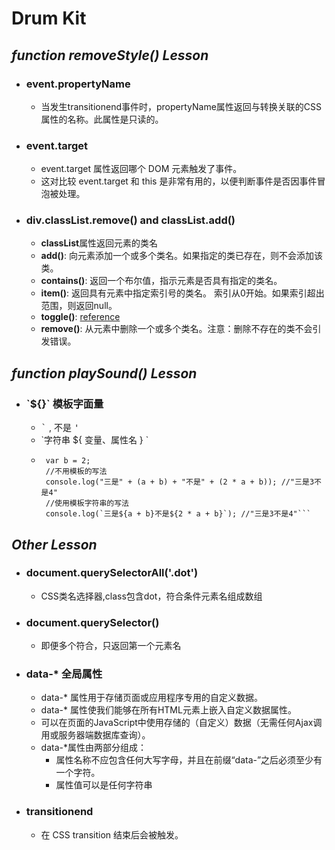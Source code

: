 # Drum Kit

## *function removeStyle() Lesson*
- ### **event.propertyName**
  - 当发生transitionend事件时，propertyName属性返回与转换关联的CSS属性的名称。此属性是只读的。
- ### **event.target**
  - event.target 属性返回哪个 DOM 元素触发了事件。
  - 这对比较 event.target 和 this 是非常有用的，以便判断事件是否因事件冒泡被处理。
- ### **div.classList.remove()** and **classList.add()**
  - **classList**属性返回元素的类名
  - **add()**: 向元素添加一个或多个类名。如果指定的类已存在，则不会添加该类。
  - **contains()**: 返回一个布尔值，指示元素是否具有指定的类名。
  - **item()**: 返回具有元素中指定索引号的类名。 索引从0开始。如果索引超出范围，则返回null。
  - **toggle()**: [reference](https://www.jc2182.com/javascript/javascript-element-classlist-attr.html)
  - **remove()**: 从元素中删除一个或多个类名。注意：删除不存在的类不会引发错误。
  

## *function playSound() Lesson*

- ### **\`${}`** 模板字面量
  - <kbd>`</kbd> , 不是 <kbd>'</kbd>
  - \`字符串 ${ 变量、属性名 } `
  -  ``` var a = 1;
      var b = 2;
      //不用模板的写法
      console.log("三是" + (a + b) + "不是" + (2 * a + b)); //"三是3不是4"
      //使用模板字符串的写法
      console.log(`三是${a + b}不是${2 * a + b}`); //"三是3不是4"```

## *Other Lesson*
- ### **document.querySelectorAll('.dot')**
  - CSS类名选择器,class包含dot，符合条件元素名组成数组
- ### **document.querySelector()**
  - 即便多个符合，只返回第一个元素名
- ### **data-\* 全局属性** 
  - data-* 属性用于存储页面或应用程序专用的自定义数据。
  - data-* 属性使我们能够在所有HTML元素上嵌入自定义数据属性。
  - 可以在页面的JavaScript中使用存储的（自定义）数据（无需任何Ajax调用或服务器端数据库查询）。
  - data-*属性由两部分组成：
    - 属性名称不应包含任何大写字母，并且在前缀“data-”之后必须至少有一个字符。
    - 属性值可以是任何字符串
- ### **transitionend**
  - 在 CSS transition 结束后会被触发。